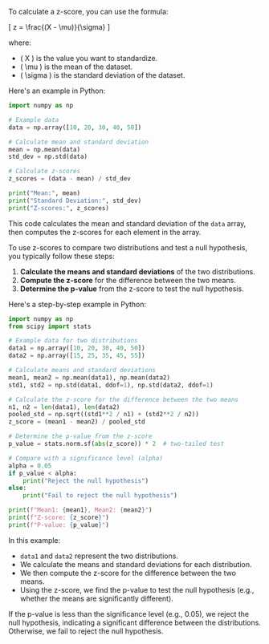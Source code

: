 To calculate a z-score, you can use the formula:

\[ z = \frac{(X - \mu)}{\sigma} \]

where:
- \( X \) is the value you want to standardize.
- \( \mu \) is the mean of the dataset.
- \( \sigma \) is the standard deviation of the dataset.

Here's an example in Python:

```python
import numpy as np

# Example data
data = np.array([10, 20, 30, 40, 50])

# Calculate mean and standard deviation
mean = np.mean(data)
std_dev = np.std(data)

# Calculate z-scores
z_scores = (data - mean) / std_dev

print("Mean:", mean)
print("Standard Deviation:", std_dev)
print("Z-scores:", z_scores)
```

This code calculates the mean and standard deviation of the `data` array, then computes the z-scores for each element in the array.

To use z-scores to compare two distributions and test a null hypothesis, you typically follow these steps:

1. **Calculate the means and standard deviations** of the two distributions.
2. **Compute the z-score** for the difference between the two means.
3. **Determine the p-value** from the z-score to test the null hypothesis.

Here's a step-by-step example in Python:

```python
import numpy as np
from scipy import stats

# Example data for two distributions
data1 = np.array([10, 20, 30, 40, 50])
data2 = np.array([15, 25, 35, 45, 55])

# Calculate means and standard deviations
mean1, mean2 = np.mean(data1), np.mean(data2)
std1, std2 = np.std(data1, ddof=1), np.std(data2, ddof=1)

# Calculate the z-score for the difference between the two means
n1, n2 = len(data1), len(data2)
pooled_std = np.sqrt((std1**2 / n1) + (std2**2 / n2))
z_score = (mean1 - mean2) / pooled_std

# Determine the p-value from the z-score
p_value = stats.norm.sf(abs(z_score)) * 2  # two-tailed test

# Compare with a significance level (alpha)
alpha = 0.05
if p_value < alpha:
    print("Reject the null hypothesis")
else:
    print("Fail to reject the null hypothesis")

print(f"Mean1: {mean1}, Mean2: {mean2}")
print(f"Z-score: {z_score}")
print(f"P-value: {p_value}")
```

In this example:
- `data1` and `data2` represent the two distributions.
- We calculate the means and standard deviations for each distribution.
- We then compute the z-score for the difference between the two means.
- Using the z-score, we find the p-value to test the null hypothesis (e.g., whether the means are significantly different).

If the p-value is less than the significance level (e.g., 0.05), we reject the null hypothesis, indicating a significant difference between the distributions. Otherwise, we fail to reject the null hypothesis.
